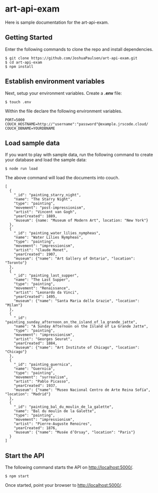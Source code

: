 # art-api-exam

Here is sample documentation for the art-api-exam.

## Getting Started

Enter the following commands to clone the repo and install dependencies.

```
$ git clone https://github.com/JoshuaPaulsen/art-api-exam.git
$ cd art-api-exam
$ npm install
```

## Establish environment variables

Next, setup your environment variables. Create a **.env** file:

```
$ touch .env
```

Within the file declare the following environment variables.

```
PORT=5000
COUCH_HOSTNAME=http://"username":"password"@example.jrscode.cloud/
COUCH_DBNAME=YOURDBNAME
```

## Load sample data 

If you want to play with sample data, run the following command to create your database and load the sample data:

```
$ node run load
```

The above command will load the documents into couch. 


```
[
  {
    "_id": "painting_starry_night",
    "name": "The Starry Night",
    "type": "painting",
    "movement": "post-impressionism",
    "artist": "Vincent van Gogh",
    "yearCreated": 1889,
    "museum": {name: "Museum of Modern Art", location: "New York"}
  },
  {
    "_id": "painting_water_lilies_nympheas",
    "name": "Water Lilies Nympheas",
    "type": "painting",
    "movement": "impressionism",
    "artist": "Claude Monet",
    "yearCreated": 1907,
    "museum": {"name": "Art Gallery of Ontario", "location": "Toronto"}
  },
  {
    "_id": "painting_last_supper",
    "name": "The Last Supper",
    "type": "painting",
    "movement": "Renaissance",
    "artist": "Leonardo da Vinci",
    "yearCreated": 1495,
    "museum": {"name": "Santa Maria delle Grazie", "location": "Milan"}
  },
  {
    "_id": "painting_sunday_afternoon_on_the_island_of_la_grande_jatte",
    "name": "A Sunday Afternoon on the Island of La Grande Jatte",
    "type": "painting",
    "movement": "impressionism",
    "artist": "Georges Seurat",
    "yearCreated": 1884,
    "museum": {"name": "Art Institute of Chicago", "location": "Chicago"}
  },
  {
    "_id": "painting_guernica",
    "name": "Guernica",
    "type": "painting",
    "movement": "surrealism",
    "artist": "Pablo Picasso",
    "yearCreated": 1937,
    "museum": {"name": "Museo Nacional Centro de Arte Reina Sofía", "location": "Madrid"}
  },
  {
    "_id": "painting_bal_du_moulin_de_la_galette",
    "name": "Bal du moulin de la Galette",
    "type": "painting",
    "movement": "impressionism",
    "artist": "Pierre-Auguste Renoires",
    "yearCreated": 1876,
    "museum": {"name": "Musée d’Orsay", "location": "Paris"}
  }
]
```


## Start the API 

The following command starts the API on [http://localhost:5000/](http://localhost:5000/).

```
$ npm start
```

Once started, point your browser to [http://localhost:5000/](http://localhost:5000/).
